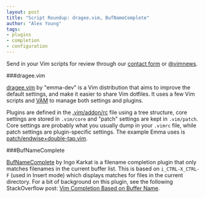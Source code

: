 ```yaml
---
layout: post
title: "Script Roundup: dragee.vim, BufNameComplete"
author: "Alex Young"
tags: 
- plugins
- completion
- configuration
---
```


<div class="intro">
Send in your Vim scripts for review through our <a href="/contact.html">contact form</a> or <a href="http://twitter.com/vimnews">@vimnews</a>.
</div>

###dragee.vim

[dragee.vim](https://github.com/emma-dev/dragee.vim) by "emma-dev" is a Vim distribution that aims to improve the default settings, and make it easier to share Vim dotfiles.  It uses a few Vim scripts and [VAM](https://github.com/MarcWeber/vim-addon-manager) to manage both settings and plugins.

Plugins are defined in the [.vim/addon/rc](https://github.com/emma-dev/dragee.vim/blob/master/addon/rc) file using a tree structure, core settings are stored in `.vim/core` and "patch" settings are kept in `.vim/patch`.  Core settings are probably what you usually dump in your `.vimrc` file, while patch settings are plugin-specific settings.  The example Emma uses is [patch/endwise+double-tap.vim](https://github.com/emma-dev/dragee.vim/blob/master/patch/endwise%2Bdouble-tap.vim).

###BufNameComplete

[BufNameComplete](http://www.vim.org/scripts/script.php?script_id=4313) by Ingo Karkat is a filename completion plugin that only matches filenames in the current buffer list.  This is based on `i_CTRL-X_CTRL-F` (used in Insert mode) which displays matches for files in the current directory.  For a bit of background on this plugin, see the following StackOverflow post: [Vim Completion Based on Buffer Name](http://stackoverflow.com/questions/13406751/vim-completion-based-on-buffer-name).
